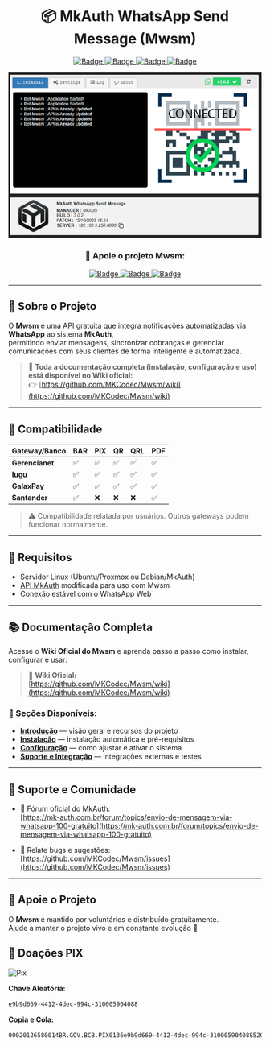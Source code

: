<h1 align="center">📦 MkAuth WhatsApp Send Message (Mwsm)</h1>

<p align="center">
  <a href="javascript:void(0)">
    <img src="https://img.shields.io/badge/Build-3.0.2-blue?style=for-the-badge" alt="Badge">
  </a>
  <a href="javascript:void(0)">
    <img src="https://img.shields.io/badge/Update-16%2F10%2F2025%2017:43-green?style=for-the-badge" alt="Badge">
  </a>
  <a href="https://github.com/MKCodec/Mwsm">
    <img src="https://img.shields.io/github/stars/MKCodec/Mwsm?style=for-the-badge" alt="Badge">
  </a>
  <a href="https://github.com/MKCodec/Mwsm/issues">
    <img src="https://img.shields.io/github/issues/MKCodec/Mwsm?style=for-the-badge" alt="Badge">
  </a>
</p>

<p align="center">
  <img src="https://raw.githubusercontent.com/MKCodec/Mwsm/main/img/Mwsm.png" width="600" alt="Mwsm Dashboard"/>
</p>

<h3 align="center">💖 Apoie o projeto Mwsm:</h3>
<p align="center">
          <a href="https://github.com/sponsors/MKCodec" target="_blank">
          <img src="https://img.shields.io/github/sponsors/MKCodec?label=Sponsors&logo=github&style=for-the-badge" alt="Badge">
          </a>
          <a href="https://ko-fi.com/mkcodec" target="_blank">
          <img src="https://img.shields.io/badge/Ko--fi-5-FF5E5B?logo=ko-fi&logoColor=white&style=for-the-badge" alt="Badge">
          </a>
          <a href="https://mkcodec.github.io/Mwsm/pix.html" target="_blank">
          <img src="https://img.shields.io/badge/PIX-Doar-32CD32?logo=pix&logoColor=white&style=for-the-badge" alt="Badge">
          </a>
</p>

---

## 🧠 Sobre o Projeto

O **Mwsm** é uma API gratuita que integra notificações automatizadas via **WhatsApp** ao sistema **MkAuth**,  
permitindo enviar mensagens, sincronizar cobranças e gerenciar comunicações com seus clientes de forma inteligente e automatizada.

> 🔗 **Toda a documentação completa (instalação, configuração e uso) está disponível no Wiki oficial:**  
> 👉 [https://github.com/MKCodec/Mwsm/wiki](https://github.com/MKCodec/Mwsm/wiki)

---

## 🧩 Compatibilidade

| Gateway/Banco | BAR | PIX | QR | QRL | PDF |
| -------------- | --- | --- | -- | --- | --- |
| **Gerencianet** | ✅ | ✅ | ✅ | ✅ | ✅ |
| **Iugu**        | ✅ | ✅ | ✅ | ✅ | ✅ |
| **GalaxPay**    | ✅ | ✅ | ✅ | ✅ | ✅ |
| **Santander**   | ✅ | ❌ | ❌ | ❌ | ✅ |

> ⚠️ Compatibilidade relatada por usuários. Outros gateways podem funcionar normalmente.

---

## 🧠 Requisitos

- Servidor Linux (Ubuntu/Proxmox ou Debian/MkAuth)
- [API MkAuth](https://github.com/MKCodec/MkAuth-API) modificada para uso com Mwsm
- Conexão estável com o WhatsApp Web

---

## 📚 Documentação Completa

Acesse o **Wiki Oficial do Mwsm** e aprenda passo a passo como instalar, configurar e usar:

> 📘 **Wiki Oficial:**  
> [https://github.com/MKCodec/Mwsm/wiki](https://github.com/MKCodec/Mwsm/wiki)

### 🔹 Seções Disponíveis:
- **[Introdução](https://github.com/MKCodec/Mwsm/wiki/Home)** — visão geral e recursos do projeto  
- **[Instalação](https://github.com/MKCodec/Mwsm/wiki/Instalação)** — instalação automática e pré-requisitos  
- **[Configuração](https://github.com/MKCodec/Mwsm/wiki/Configuração)** — como ajustar e ativar o sistema  
- **[Suporte e Integração](https://github.com/MKCodec/Mwsm/wiki/Suporte-e-Intregração)** — integrações externas e testes  

---

## 💬 Suporte e Comunidade

- 🧩 Fórum oficial do MkAuth:  
  [https://mk-auth.com.br/forum/topics/envio-de-mensagem-via-whatsapp-100-gratuito](https://mk-auth.com.br/forum/topics/envio-de-mensagem-via-whatsapp-100-gratuito)

- 🐞 Relate bugs e sugestões:  
  [https://github.com/MKCodec/Mwsm/issues](https://github.com/MKCodec/Mwsm/issues)

---

## 💖 Apoie o Projeto

O **Mwsm** é mantido por voluntários e distribuído gratuitamente.  
Ajude a manter o projeto vivo e em constante evolução 💪

## 💸 Doações PIX

![Pix](https://github.com/user-attachments/assets/53092d48-c31b-430b-bc10-68ba5b43f7c2)

**Chave Aleatória:**
```sh
e9b9d669-4412-4dec-994c-310005904088
```

**Copia e Cola:**  
```sh
00020126580014BR.GOV.BCB.PIX0136e9b9d669-4412-4dec-994c-3100059040885204000053039865802BR5924CLEBER FERREIRA DE SOUZA6007CARUARU62070503***63045854
```
